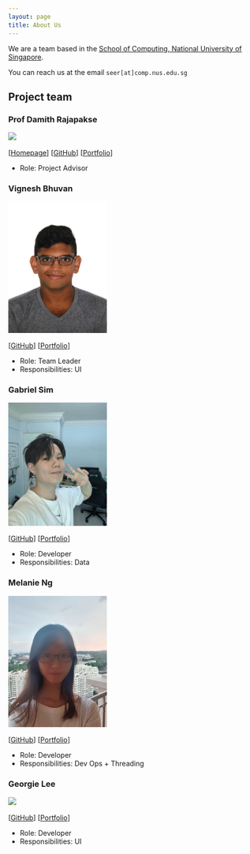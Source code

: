 ```yaml
---
layout: page
title: About Us
---
```


We are a team based in the [School of Computing, National University of Singapore](http://www.comp.nus.edu.sg).

You can reach us at the email `seer[at]comp.nus.edu.sg`

## Project team

### Prof Damith Rajapakse

<img src="images/johndoe.png" width="200px">

[[Homepage](http://www.comp.nus.edu.sg/~damithch)]
[[GitHub](https://github.com/johndoe)]
[[Portfolio](team/johndoe.md)]

* Role: Project Advisor

### Vignesh Bhuvan

<img src="images/vigneshbhuvan-nus.png" width="200px">

[[GitHub](http://github.com/vigneshbhuvan-nus)]
[[Portfolio](team/johndoe.md)]

* Role: Team Leader
* Responsibilities: UI

### Gabriel Sim

<img src="images/gabrielsimbingyang.png" width="200px">

[[GitHub](http://github.com/GabrielSimbingyang)]
[[Portfolio](team/johndoe.md)]

* Role: Developer
* Responsibilities: Data

### Melanie Ng

<img src="images/ilyarin.png" width="200px">

[[GitHub](http://github.com/IlyaRin)]
[[Portfolio](team/johndoe.md)]

* Role: Developer
* Responsibilities: Dev Ops + Threading

### Georgie Lee

<img src="images/johndoe.png" width="200px">

[[GitHub](http://github.com/geoboom)]
[[Portfolio](team/johndoe.md)]

* Role: Developer
* Responsibilities: UI
